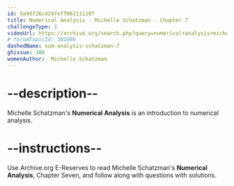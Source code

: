 ```yaml
---
id: 5a9d726c424feff061111107
title: Numerical Analysis - Michelle Schatzman - Chapter 7
challengeType: 1
videoUrl: https://archive.org/search.php?query=numerical+analysis+michelle+schatzman&sin=
# forumTopicId: 301086
dashedName: num-analysis-schatzman-7
ghissue: 388
womenAuthor:  Michelle Schatzman
---
```


# --description--

Michelle Schatzman's __Numerical Analysis__ is an introduction to numerical analysis.

# --instructions--

Use Archive.org E-Reserves to read Michelle Schatzman's __Numerical Analysis__, Chapter Seven, and follow along with questions with solutions. 